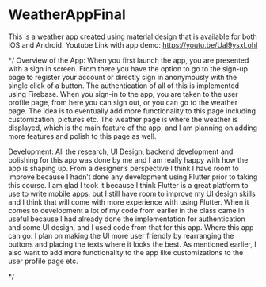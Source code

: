 # WeatherAppFinal

This is a weather app created using material design that is available for both IOS and Android.
Youtube Link with app demo: https://youtu.be/Ual9ysxLohI

*/
Overview of the App:
When you first launch the app, you are presented with a sign in screen. From there you have the option to go to the sign-up page to register your account
or directly sign in anonymously with the single click of a button. The authentication of all of this is implemented using Firebase. When you sign-in to the app, 
you are taken to the user profile page, from here you can sign out, or you can go to the weather page. The idea is to eventually add more functionality to 
this page including customization, pictures etc. The weather page is where the weather is displayed, which is the main feature of the app, and I am planning
on adding more features and polish to this page as well.

Development: 
All the research, UI Design, backend development and polishing for this app was done by me and I am really happy with 
how the app is shaping up. From a designer’s perspective I think I have room to improve because I hadn’t done any development using Flutter prior to taking 
this course. I am glad I took it because I think Flutter is a great platform to use to write mobile apps, but I still have room to improve my UI design 
skills and I think that will come with more experience with using Flutter. When it comes to development a lot of my code from earlier in the class came in 
useful because I had already done the implementation for authentication and some UI design, and I used code from that for this app. 
Where this app can go:
I plan on making the UI more user friendly by rearranging the buttons and placing the texts where it looks the best. As mentioned earlier, I also want 
to add more functionality to the app like customizations to the user profile page etc. 

*/
